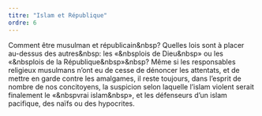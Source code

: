 ```yaml
---
titre: "Islam et République"
ordre: 6
---
```


Comment être musulman et républicain&nbsp? Quelles lois sont à placer au-dessus des autres&nbsp: les «&nbsplois de Dieu&nbsp» ou les «&nbsplois de la République&nbsp»&nbsp? Même si les responsables religieux musulmans n’ont eu de cesse de dénoncer les attentats, et de mettre en garde contre les amalgames, il reste toujours, dans l’esprit de nombre de nos concitoyens, la suspicion selon laquelle l’islam violent serait finalement le «&nbspvrai islam&nbsp», et les défenseurs d’un islam pacifique, des naïfs ou des hypocrites.

